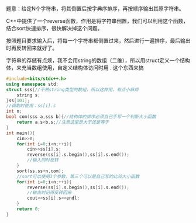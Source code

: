 题意：给定N个字符串，将其倒置后按字典序排序，再按顺序输出其原字符串。

C++中提供了一个reverse函数，作用是将字符串倒置，我们可以利用这个函数，结合sort快速排序，很快解决掉这个问题。

按照题目要求输入后，将每一个字符串都倒置过来，然后进行一遍排序，最后输出时再反转回来就好了。

字符串的存储有点烦，我不会用string的数组（二维），所以用struct定义一个结构体，来充当数组使用，自定义结构体访问时用 . 这个东西来搞

```cpp
#include<bits/stdc++.h>
using namespace std;
struct sss{//不熟string类型的数组，所以这样用，有点小麻烦
    string s;
}ss[101];
//调取时使用：ss[i].s
int n;
bool com(sss a,sss b){//结构体的排序必须自己手写一个判断大小函数
    return a.s<b.s;//注意这里是大于还是等于
}
int main(){
    cin>>n;
    for(int i=0;i<n;++i){
        cin>>ss[i].s;
        reverse(ss[i].s.begin(),ss[i].s.end());
        //输入同时反转
    }
    sort(ss,ss+n,com);
    //sort可以使用3个参数，第三个可以是自己写的比较大小函数
    for(int i=0;i<n;++i){
        reverse(ss[i].s.begin(),ss[i].s.end());
        //输出时记得反转回来
        cout<<ss[i].s<<endl;
    }
    return 0;
}
```